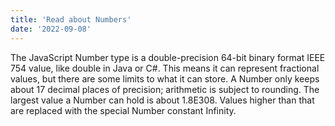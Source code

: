```yaml
---
title: 'Read about Numbers'
date: '2022-09-08'
---
```


The JavaScript Number type is a double-precision 64-bit binary format IEEE 754 value, like double in Java or C#. This means it can represent fractional values, but there are some limits to what it can store. A Number only keeps about 17 decimal places of precision; arithmetic is subject to rounding. The largest value a Number can hold is about 1.8E308. Values higher than that are replaced with the special Number constant Infinity.